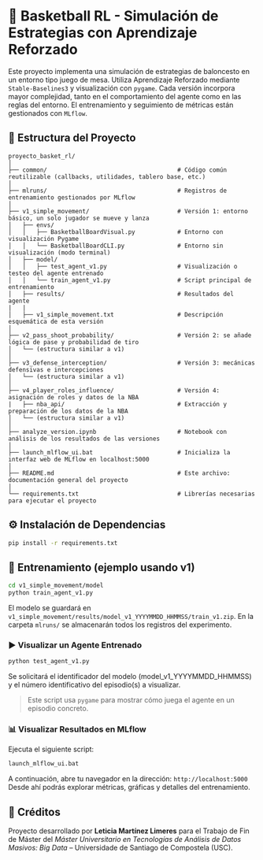# 🏀 Basketball RL - Simulación de Estrategias con Aprendizaje Reforzado

Este proyecto implementa una simulación de estrategias de baloncesto en un entorno tipo juego de mesa. Utiliza Aprendizaje Reforzado mediante `Stable-Baselines3` y visualización con `pygame`. Cada versión incorpora mayor complejidad, tanto en el comportamiento del agente como en las reglas del entorno. El entrenamiento y seguimiento de métricas están gestionados con `MLflow`.

## 📁 Estructura del Proyecto

```
proyecto_basket_rl/
│
├── common/                                     # Código común reutilizable (callbacks, utilidades, tablero base, etc.)
│
├── mlruns/                                     # Registros de entrenamiento gestionados por MLflow
│
├── v1_simple_movement/                         # Versión 1: entorno básico, un solo jugador se mueve y lanza
│   ├── envs/
│   │   ├── BasketballBoardVisual.py            # Entorno con visualización Pygame
│   │   └── BasketballBoardCLI.py               # Entorno sin visualización (modo terminal)
│   ├── model/
│   │   ├── test_agent_v1.py                    # Visualización o testeo del agente entrenado       
│   │   └── train_agent_v1.py                   # Script principal de entrenamiento
│   ├── results/                                # Resultados del agente
|   |
│   ├── v1_simple_movement.txt                  # Descripción esquemática de esta versión
│
├── v2_pass_shoot_probability/                  # Versión 2: se añade lógica de pase y probabilidad de tiro
│   └── (estructura similar a v1)
│
├── v3_defense_interception/                    # Versión 3: mecánicas defensivas e intercepciones
│   └── (estructura similar a v1)
│
├── v4_player_roles_influence/                  # Versión 4: asignación de roles y datos de la NBA
|   ├── nba_api/                                # Extracción y preparación de los datos de la NBA
│   └── (estructura similar a v1)
│
├── analyze_version.ipynb                       # Notebook con análisis de los resultados de las versiones
│
├── launch_mlflow_ui.bat                        # Inicializa la interfaz web de MLflow en localhost:5000
│
├── README.md                                   # Este archivo: documentación general del proyecto
│
└── requirements.txt                            # Librerías necesarias para ejecutar el proyecto
```


## ⚙️ Instalación de Dependencias

```bash
pip install -r requirements.txt

```

## 🚀 Entrenamiento (ejemplo usando v1)

```bash
cd v1_simple_movement/model
python train_agent_v1.py
```

El modelo se guardará en `v1_simple_movement/results/model_v1_YYYYMMDD_HHMMSS/train_v1.zip`. En la carpeta `mlruns/` se almacenarán todos los registros del experimento.

### ▶️ Visualizar un Agente Entrenado

```bash
python test_agent_v1.py

```

Se solicitará el identificador del modelo (model_v1_YYYYMMDD_HHMMSS) y el número identificativo del episodio(s) a visualizar.

> Este script usa `pygame` para mostrar cómo juega el agente en un episodio concreto.

### 📊 Visualizar Resultados en MLflow

Ejecuta el siguiente script:

```bash
launch_mlflow_ui.bat
```
A continuación, abre tu navegador en la dirección: `http://localhost:5000`
Desde ahí podrás explorar métricas, gráficas y detalles del entrenamiento.

## 📌 Créditos

Proyecto desarrollado por **Leticia Martínez Limeres** para el Trabajo de Fin de Máster del *Máster Universitario en Tecnologías de Análisis de Datos Masivos: Big Data* – Universidade de Santiago de Compostela (USC).

